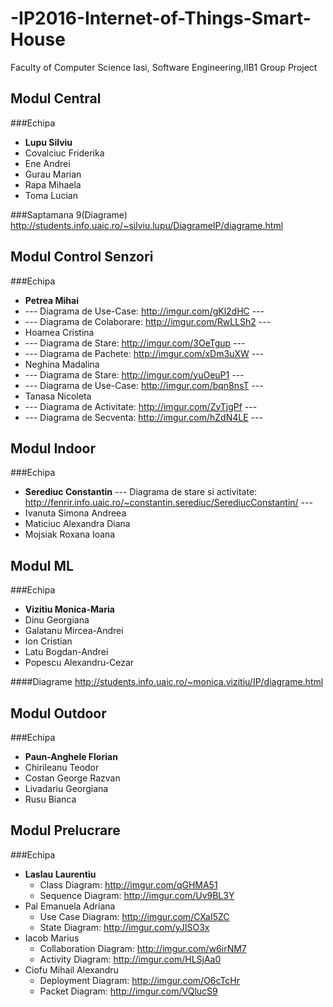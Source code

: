 # -IP2016-Internet-of-Things-Smart-House
Faculty of Computer Science Iasi, Software Engineering,IIB1 Group Project


## Modul Central 
###Echipa
+ **Lupu Silviu**
+ Covalciuc Friderika
+ Ene Andrei
+ Gurau Marian
+ Rapa Mihaela
+ Toma Lucian

###Saptamana 9(Diagrame)
http://students.info.uaic.ro/~silviu.lupu/DiagrameIP/diagrame.html

## Modul Control Senzori
###Echipa
+ **Petrea Mihai**
+ --- Diagrama de Use-Case:     http://imgur.com/gKl2dHC ---
+ --- Diagrama de Colaborare:   http://imgur.com/RwLLSh2 ---
+ Hoamea Cristina
+ --- Diagrama de Stare:       http://imgur.com/3OeTgup ---
+ --- Diagrama de Pachete:     http://imgur.com/xDm3uXW ---
+ Neghina Madalina
+ --- Diagrama de Stare:       http://imgur.com/yuOeuP1 ---
+ --- Diagrama de Use-Case:       http://imgur.com/bqn8nsT ---
+ Tanasa Nicoleta 
+ --- Diagrama de  Activitate: http://imgur.com/ZyTjgPf ---
+ --- Diagrama de  Secventa:   http://imgur.com/hZdN4LE ---

## Modul Indoor
###Echipa
+ **Serediuc Constantin** --- Diagrama de stare si activitate: http://fenrir.info.uaic.ro/~constantin.serediuc/SerediucConstantin/ ---
+ Ivanuta Simona Andreea
+ Maticiuc Alexandra Diana
+ Mojsiak Roxana Ioana


## Modul ML
###Echipa
+ **Vizitiu Monica-Maria**
+ Dinu Georgiana
+ Galatanu Mircea-Andrei
+ Ion Cristian
+ Latu Bogdan-Andrei
+ Popescu Alexandru-Cezar

####Diagrame
http://students.info.uaic.ro/~monica.vizitiu/IP/diagrame.html

## Modul Outdoor
###Echipa
+ **Paun-Anghele Florian**
+ Chirileanu Teodor
+ Costan George Razvan
+ Livadariu Georgiana
+ Rusu Bianca

## Modul Prelucrare
###Echipa
+ **Laslau Laurentiu**
  + Class Diagram: http://imgur.com/qGHMA51
  + Sequence Diagram: http://imgur.com/Uv9BL3Y
+ Pal Emanuela Adriana
  + Use Case Diagram: http://imgur.com/CXaI5ZC
  + State Diagram: http://imgur.com/yJISO3x
+ Iacob Marius
  + Collaboration Diagram: http://imgur.com/w6irNM7
  + Activity Diagram: http://imgur.com/HLSjAa0
+ Ciofu Mihail Alexandru
  + Deployment Diagram: http://imgur.com/O6cTcHr
  + Packet Diagram: http://imgur.com/VQlucS9








